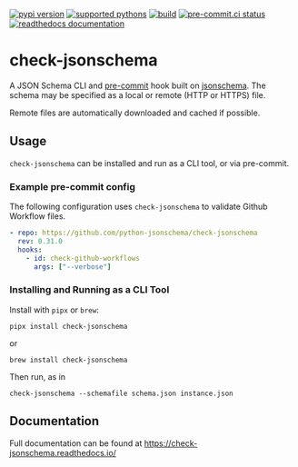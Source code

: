 [![pypi version](https://img.shields.io/pypi/v/check-jsonschema.svg)](https://pypi.org/project/check-jsonschema/)
[![supported pythons](https://img.shields.io/pypi/pyversions/check-jsonschema.svg)](https://pypi.org/project/check-jsonschema/)
[![build](https://github.com/python-jsonschema/check-jsonschema/actions/workflows/build.yaml/badge.svg)](https://github.com/python-jsonschema/check-jsonschema/actions/workflows/build.yaml)
[![pre-commit.ci status](https://results.pre-commit.ci/badge/github/python-jsonschema/check-jsonschema/main.svg)](https://results.pre-commit.ci/latest/github/python-jsonschema/check-jsonschema/main)
[![readthedocs documentation](https://readthedocs.org/projects/check-jsonschema/badge/?version=stable&style=flat)](https://check-jsonschema.readthedocs.io/en/stable)


# check-jsonschema

A JSON Schema CLI and [pre-commit](https://pre-commit.com/) hook built on [jsonschema](https://github.com/python-jsonschema/jsonschema/).
The schema may be specified as a local or remote (HTTP or HTTPS) file.

Remote files are automatically downloaded and cached if possible.

## Usage

`check-jsonschema` can be installed and run as a CLI tool, or via pre-commit.

### Example pre-commit config

The following configuration uses `check-jsonschema` to validate Github Workflow
files.

```yaml
- repo: https://github.com/python-jsonschema/check-jsonschema
  rev: 0.31.0
  hooks:
    - id: check-github-workflows
      args: ["--verbose"]
```

### Installing and Running as a CLI Tool

Install with `pipx` or `brew`:

    pipx install check-jsonschema

or

    brew install check-jsonschema

Then run, as in

    check-jsonschema --schemafile schema.json instance.json

## Documentation

Full documentation can be found at https://check-jsonschema.readthedocs.io/
